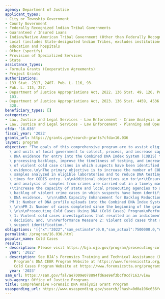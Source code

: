 ```yaml
---
agency: Department of Justice
applicant_types:
- City or Township Government
- County Government
- Federally Recognized lndian Tribal Governments
- Guaranteed / Insured Loans
- Indian/Native American Tribal Government (Other than Federally Recognized)
- Local (includes State-designated lndian Tribes, excludes institutions of higher
  education and hospitals
- Other (specify)
- Provision of Specialized Services
- State
assistance_types:
- Formula Grants (Cooperative Agreements)
- Project Grants
authorizations:
- 133 Stat. 2317, 2407. Pub. L. 116, 93.
- Pub. L. 115, 257.
- Department of Justice Appropriations Act, 2022. 136 Stat. 49, 126. Pub. L. 117,
  103.
- Department of Justice Appropriations Act, 2023. 136 Stat. 4459, 4536. Pub. L. 117,
  328.
beneficiary_types: []
categories:
- Law, Justice and Legal Services - Law Enforcement - Crime Analysis and Data
- Law, Justice and Legal Services - Law Enforcement - Planning and Operations
cfda: '16.036'
fiscal_year: '2022'
grants_url: https://grants.gov/search-grants?cfda=16.036
layout: program
objective: "The goals of this comprehensive program are to assist eligible states\
  \ and units of local government to collect, process, and increase capacity to process\
  \ DNA evidence for entry into the Combined DNA Index System (CODIS) to reduce DNA\
  \ processing backlogs, improve the timeliness of testing, and increase prosecution\
  \ of violent cold case crimes in which suspects have been identified through DNA\
  \ evidence.\n\nThe primary objective is to increase the number of CODIS-eligible\
  \ samples analyzed in eligible laboratories and to reduce DNA testing turnaround\
  \ times for CODIS entry. \n\nAdditional objectives aim to:\n•\tEnsure that DNA testing\
  \ and analysis of samples from crimes are carried out in a timely manner; and\n\
  •\tIncrease the capacity of state and local prosecuting agencies to address the\
  \ backlog of violent crime cases in which suspects have been identified through\
  \ DNA evidence.  \n\n\nDNA Capacity Enhancement for Backlog Reduction (CEBR) Program\n\
  PM 1: Number of DNA profile uploads into the Combined DNA Index System (CODIS) \
  \ \n\nPM 2: Number of cases completed since the beginning of the grant period. \
  \ \n\n\nProsecuting Cold Cases Using DNA (Cold Cases) Program\nPerformance Measure\
  \ 1: Violent cold cases investigations that resulted in an indictment or charging\
  \ decision; and, \n\nPerformance Measure 2: Violent cold cases that resulted in\
  \ suspect identification."
obligations: '[{"x":"2022","sam_estimate":0.0,"sam_actual":7500000.0,"usa_spending_actual":7000000.0},{"x":"2023","sam_estimate":0.0,"sam_actual":130000000.0,"usa_spending_actual":0.0},{"x":"2024","sam_estimate":0.0,"sam_actual":0.0,"usa_spending_actual":0.0}]'
permalink: /program/16.036.html
popular_name: Cold Cases
results:
- description: Please visit https://bja.ojp.gov/program/prosecuting-cold-cases-using-dna/grantees
  year: '2022'
- description: See BJA’s Forensics Training and Technical Assistance (Forensics TTA)
    Program’s DNA CEBR Program Website at https://www.forensicstta.org/programs/dna-capacity-enhancement-backlog-reduction-cebr-program/  and
    Cold Cases Program Website at https://www.forensicstta.org/programs/prosecuting-cold-cases-using-dna-cold-program/
  year: '2023'
sam_url: https://sam.gov/fal/ae7009e078894fd6ae9ef3bcf0cd7163/view
sub-agency: Office of Justice Programs
title: Comprehensive Forensic DNA Analysis Grant Program
usaspending_url: https://www.usaspending.gov/search/?hash=0d0a106c656fe753294238b2997bee80
---
```

